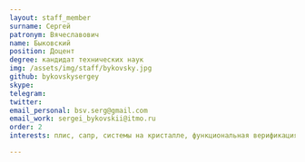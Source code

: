 ```yaml
---
layout: staff_member
surname: Сергей
patronym: Вячеславович
name: Быковский
position: Доцент
degree: кандидат технических наук
img: /assets/img/staff/bykovsky.jpg
github: bykovskysergey 
skype:
telegram:
twitter:
email_personal: bsv.serg@gmail.com
email_work: sergei_bykovskii@itmo.ru
order: 2
interests: плис, сапр, системы на кристалле, функциональная верификация

---
```

